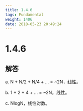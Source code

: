 ```yaml
---
title: 1.4.6
tags: Fundamental
weight: 1406
date: 2018-05-23 20:49:24
---
```


# 1.4.6


## 解答

a. N + N/2 + N/4 + … = ~2N，线性。

b. 1 + 2 + 4 + … = ~2N，线性。

c. NlogN，线性对数。
